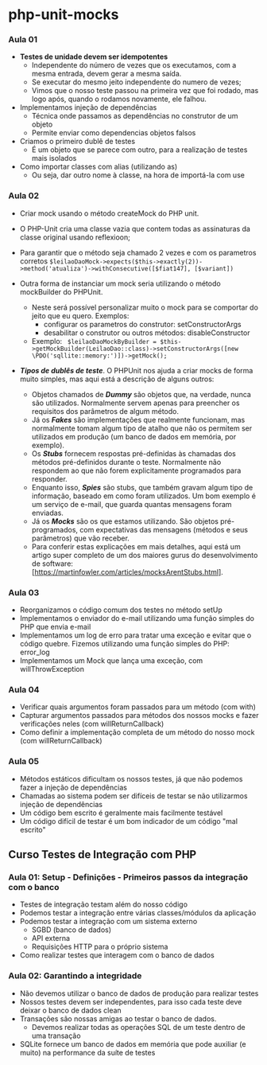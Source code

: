 # php-unit-mocks

### Aula 01

* **Testes de unidade devem ser idempotentes** 
    * Independente do número de vezes que os executamos, com a mesma entrada, devem gerar a mesma saída.
    * Se executar do mesmo jeito independente do numero de vezes;
    * Vimos que o nosso teste passou na primeira vez que foi rodado, mas logo após, quando o rodamos novamente, ele falhou.
* Implementamos  injeção de dependências
    * Técnica onde passamos as dependências no construtor de um objeto
    * Permite enviar como dependencias objetos falsos
* Criamos o primeiro dublê de testes
    * É um objeto que se parece com outro, para a realização de testes mais isolados
* Como importar classes com alias (utilizando as)
    * Ou seja, dar outro nome à classe, na hora de importá-la com use
    
### Aula 02

* Criar mock usando o método createMock do PHP unit. 
+ O PHP-Unit cria uma classe vazia que contem todas as assinaturas da classe original usando reflexioon;
+ Para garantir que o método seja chamado 2 vezes e com os parametros corretos
    ```$leilaoDaoMock->expects($this->exactly(2))->method('atualiza')->withConsecutive([$fiat147], [$variant])```
+ Outra forma de instanciar um mock seria utilizando o método mockBuilder do PHPUnit.
    + Neste será possível personalizar muito o mock para se comportar do jeito que eu quero. Exemplos:
        + configurar os parametros do construtor: setConstructorArgs
        + desabilitar o construtor ou outros métodos: disableConstructor
    + Exemplo:
        ``` $leilaoDaoMockByBuilder = $this->getMockBuilder(LeilaoDao::class)->setConstructorArgs([new \PDO('sqllite::memory:')])->getMock();```

+ ***Tipos de dublês de teste***. O PHPUnit nos ajuda a criar mocks de forma muito simples, mas aqui está a descrição de alguns outros:
    + Objetos chamados de ***Dummy*** são objetos que, na verdade, nunca são utilizados. Normalmente servem apenas para preencher os requisitos dos parâmetros de algum método.
    + Já os ***Fakes*** são implementações que realmente funcionam, mas normalmente tomam algum tipo de atalho que não os permitem ser utilizados em produção (um banco de dados em memória, por exemplo).
    + Os ***Stubs*** fornecem respostas pré-definidas às chamadas dos métodos pré-definidos durante o teste. Normalmente não respondem ao que não forem explicitamente programados para responder. 
    + Enquanto isso, ***Spies*** são stubs, que também gravam algum tipo de informação, baseado em como foram utilizados. Um bom exemplo é um serviço de e-mail, que guarda quantas mensagens foram enviadas.
    + Já os ***Mocks*** são os que estamos utilizando. São objetos pré-programados, com expectativas das mensagens (métodos e seus parâmetros) que vão receber.
    + Para conferir estas explicações em mais detalhes, aqui está um artigo super completo de um dos maiores gurus do desenvolvimento de software: [https://martinfowler.com/articles/mocksArentStubs.html].
    
### Aula 03

+ Reorganizamos o código comum dos testes no método setUp
+ Implementamos o enviador do e-mail utilizando uma função simples do PHP que envia e-mail
+ Implementamos um log de erro para tratar uma exceção e evitar que o código quebre. Fizemos utilizando uma função simples do PHP: error_log
+ Implementamos um Mock que lança uma exceção, com willThrowException

### Aula 04

+ Verificar quais argumentos foram passados para um método (com with)
+ Capturar argumentos passados para métodos dos nossos mocks e fazer verificações neles (com willReturnCallback)
+ Como definir a implementação completa de um método do nosso mock (com willReturnCallback)

### Aula 05
+ Métodos estáticos dificultam os nossos testes, já que não podemos fazer a injeção de dependências
+ Chamadas ao sistema podem ser difíceis de testar se não utilizarmos injeção de dependências
+ Um código bem escrito é geralmente mais facilmente testável
+ Um código difícil de testar é um bom indicador de um código "mal escrito"


## Curso Testes de Integração com PHP

### Aula 01: Setup - Definições - Primeiros passos da integração com o banco

+ Testes de integração testam além do nosso código
+ Podemos testar a integração entre várias classes/módulos da aplicação
+ Podemos testar a integração com um sistema externo
    + SGBD (banco de dados)
    + API externa
    + Requisições HTTP para o próprio sistema
+ Como realizar testes que interagem com o banco de dados

### Aula 02: Garantindo a integridade

+ Não devemos utilizar o banco de dados de produção para realizar testes
+ Nossos testes devem ser independentes, para isso cada teste deve deixar o banco de dados clean
+ Transações são nossas amigas ao testar o banco de dados. 
    + Devemos realizar todas as operações SQL de um teste dentro de uma transação
+ SQLite fornece um banco de dados em memória que pode auxiliar (e muito) na performance da suíte de testes
